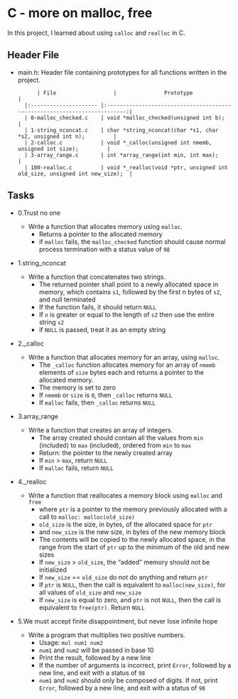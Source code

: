 # C - more on malloc, free
In this project, I learned about using `calloc` and `realloc` in C.

## Header File
* main.h: Header file containing prototypes for all functions written in the project.

            | File                  | 				Prototype                     		|
	    |:--------------------- |:-------------------------------------------------------------------------:|
	    | 0-malloc_checked.c    | void *malloc_checked(unsigned int b);					|
	    | 1-string_nconcat.c    | char *string_nconcat(char *s1, char *s2, unsigned int n);			|
	    | 2-calloc.c            | void *_calloc(unsigned int nmemb, unsigned int size);			|
	    | 3-array_range.c       | int *array_range(int min, int max);					|
	    | 100-realloc.c         | void *_realloc(void *ptr, unsigned int old_size, unsigned int new_size);	|

## Tasks
- 0.Trust no one
	* Write a function that allocates memory using `malloc`.
		- Returns a pointer to the allocated memory
		- if `malloc` fails, the `malloc_checked` function should cause normal process termination with a status value of `98`

- 1.string_nconcat
	* Write a function that concatenates two strings.
		- The returned pointer shall point to a newly allocated space in memory, which contains `s1`, followed by the first n bytes of `s2`, and null terminated
		- If the function fails, it should return `NULL`
		- If `n` is greater or equal to the length of `s2` then use the entire string `s2`
		- if `NULL` is passed, treat it as an empty string

- 2._calloc
	* Write a function that allocates memory for an array, using `malloc`.
		 - The `_calloc` function allocates memory for an array of `nmemb` elements of `size` bytes each and returns a pointer to the allocated memory.
		- The memory is set to zero
		- If `nmemb` or `size` is `0`, then `_calloc` returns `NULL`
		- If `malloc` fails, then `_calloc` returns `NULL`

- 3.array_range
	* Write a function that creates an array of integers.
		- The array created should contain all the values from `min` (included) to `max` (included), ordered from `min` to `max`
		- Return: the pointer to the newly created array
		- If `min` > `max`, return `NULL`
		- If `malloc` fails, return `NULL`

- 4._realloc
	* Write a function that reallocates a memory block using `malloc` and `free`
		- where `ptr` is a pointer to the memory previously allocated with a call to `malloc: malloc(old_size)`
		- `old_size` is the size, in bytes, of the allocated space for `ptr`
		- and `new_size` is the new size, in bytes of the new memory block
		- The contents will be copied to the newly allocated space, in the range from the start of `ptr` up to the minimum of the old and new sizes
		- If `new_size` > `old_size`, the “added” memory should not be initialized
		- If `new_size` == `old_size` do not do anything and return `ptr`
		- If `ptr` is `NULL`, then the call is equivalent to `malloc(new_size)`, for all values of `old_size` and `new_size`
		- If `new_size` is equal to zero, and `ptr` is not `NULL`, then the call is equivalent to `free(ptr)`. Return `NULL`

- 5.We must accept finite disappointment, but never lose infinite hope
	* Write a program that multiplies two positive numbers.
		- Usage: `mul num1 num2`
		- `num1` and `num2` will be passed in base 10
		- Print the result, followed by a new line
		- If the number of arguments is incorrect, print `Error`, followed by a new line, and exit with a status of `98`
		- `num1` and `num2` should only be composed of digits. If not, print `Error`, followed by a new line, and exit with a status of `98`
